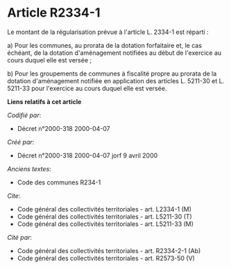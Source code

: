 # Article R2334-1

Le montant de la régularisation prévue à l'article L. 2334-1 est réparti :

a) Pour les communes, au prorata de la dotation forfaitaire et, le cas échéant, de la dotation d'aménagement notifiées au
début de l'exercice au cours duquel elle est versée ;

b) Pour les groupements de communes à fiscalité propre au prorata de la dotation d'aménagement notifiée en application des
articles L. 5211-30 et L. 5211-33 pour l'exercice au cours duquel elle est versée.

**Liens relatifs à cet article**

_Codifié par_:

  - Décret n°2000-318 2000-04-07

_Créé par_:

  - Décret n°2000-318 2000-04-07 jorf 9 avril 2000

_Anciens textes_:

  - Code des communes R234-1

_Cite_:

  - Code général des collectivités territoriales - art. L2334-1 (M)
  - Code général des collectivités territoriales - art. L5211-30 (T)
  - Code général des collectivités territoriales - art. L5211-33 (M)

_Cité par_:

  - Code général des collectivités territoriales - art. R2334-2-1 (Ab)
  - Code général des collectivités territoriales - art. R2573-50 (V)
